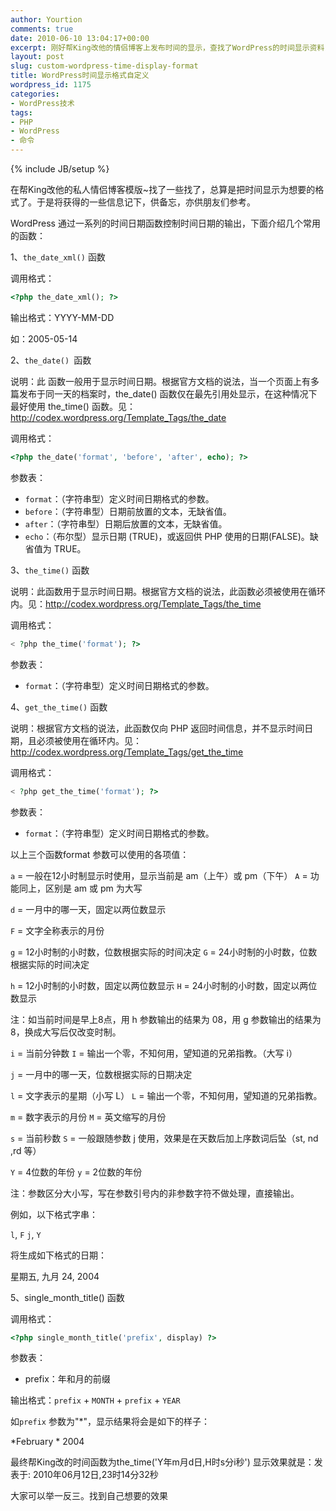```yaml
---
author: Yourtion
comments: true
date: 2010-06-10 13:04:17+00:00
excerpt: 刚好帮King改他的情侣博客上发布时间的显示，查找了WordPress的时间显示资料，于是将获得的一些信息记下，供备忘，亦供朋友们参考。
layout: post
slug: custom-wordpress-time-display-format
title: WordPress时间显示格式自定义
wordpress_id: 1175
categories:
- WordPress技术
tags:
- PHP
- WordPress
- 命令
---
```

{% include JB/setup %}

在帮King改他的私人情侣博客模版~找了一些找了，总算是把时间显示为想要的格式了。于是将获得的一些信息记下，供备忘，亦供朋友们参考。

WordPress 通过一系列的时间日期函数控制时间日期的输出，下面介绍几个常用的函数：

1、```the_date_xml()``` 函数

调用格式：

```php
<?php the_date_xml(); ?>
```

输出格式：YYYY-MM-DD

如：2005-05-14

2、```the_date() ```函数

说明：此 函数一般用于显示时间日期。根据官方文档的说法，当一个页面上有多篇发布于同一天的档案时，the_date() 函数仅在最先引用处显示，在这种情况下最好使用 the_time() 函数。见：http://codex.wordpress.org/Template_Tags/the_date

调用格式：

```php
<?php the_date('format', 'before', 'after', echo); ?>
```

参数表：

* ```format```：（字符串型）定义时间日期格式的参数。
* ```before```：（字符串型）日期前放置的文本，无缺省值。
* ```after```：（字符串型）日期后放置的文本，无缺省值。
* ```echo```：（布尔型）显示日期 (TRUE)，或返回供 PHP 使用的日期(FALSE)。缺省值为 TRUE。

3、```the_time()``` 函数

说明：此函数用于显示时间日期。根据官方文档的说法，此函数必须被使用在循环内。见：http://codex.wordpress.org/Template_Tags/the_time

调用格式：

```php
< ?php the_time('format'); ?>
```

参数表：

* ```format```：（字符串型）定义时间日期格式的参数。

4、```get_the_time()``` 函数

说明：根据官方文档的说法，此函数仅向 PHP 返回时间信息，并不显示时间日期，且必须被使用在循环内。见：http://codex.wordpress.org/Template_Tags/get_the_time

调用格式：
```php
< ?php get_the_time('format'); ?>
```

参数表：

* ```format```：（字符串型）定义时间日期格式的参数。

以上三个函数format 参数可以使用的各项值：

```a``` = 一般在12小时制显示时使用，显示当前是 am（上午）或 pm（下午）
```A``` = 功能同上，区别是 am 或 pm 为大写

```d``` = 一月中的哪一天，固定以两位数显示

```F``` = 文字全称表示的月份

```g``` = 12小时制的小时数，位数根据实际的时间决定
```G``` = 24小时制的小时数，位数根据实际的时间决定

```h``` = 12小时制的小时数，固定以两位数显示
```H``` = 24小时制的小时数，固定以两位数显示

注：如当前时间是早上8点，用 h 参数输出的结果为 08，用 g 参数输出的结果为 8，换成大写后仅改变时制。

```i``` = 当前分钟数
```I``` = 输出一个零，不知何用，望知道的兄弟指教。（大写 i）

```j``` = 一月中的哪一天，位数根据实际的日期决定

```l``` = 文字表示的星期（小写 L）
```L``` = 输出一个零，不知何用，望知道的兄弟指教。

```m``` = 数字表示的月份
```M``` = 英文缩写的月份

```s``` = 当前秒数
```S``` = 一般跟随参数 j 使用，效果是在天数后加上序数词后坠（st, nd ,rd 等）

```Y``` = 4位数的年份
```y``` = 2位数的年份

注：参数区分大小写，写在参数引号内的非参数字符不做处理，直接输出。

例如，以下格式字串：

```l```, ```F``` ```j```, ```Y```

将生成如下格式的日期：

星期五, 九月 24, 2004

5、single_month_title() 函数

调用格式：

```php
<?php single_month_title('prefix', display) ?>
```

参数表：

* prefix：年和月的前缀

输出格式：```prefix``` + ```MONTH``` + ```prefix``` + ```YEAR```

如```prefix``` 参数为"*"，显示结果将会是如下的样子：

*February * 2004

最终帮King改的时间函数为the_time('Y年m月d日,H时s分i秒')
显示效果就是：发表于: 2010年06月12日,23时14分32秒

大家可以举一反三。找到自己想要的效果
